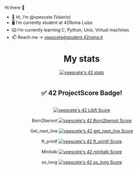  Hi there 👋

- 👋 Hi, I’m @vpescete (Valerio)
- 🖥 I’m currently student at 42Roma Luiss
- ⌨️ I’m currently learning C, Python, Unix, Virtual machines
- 📫 Reach me -> vpescete@student.42roma.it

<div align="center">
  <h1>My stats</h2>
<a href="https://github.com/JaeSeoKim/badge42"><img src="https://badge42.vercel.app/api/v2/cle014ttn00970fml7jqmcijk/stats?cursusId=21&coalitionId=126" alt="vpescete's 42 stats" /></a>
 <br></br>
 <h2> ✅ 42 ProjectScore Badge! </h2>
 <br><a href="https://github.com/vpescete/libft>Libft</a> <a href="https://github.com/JaeSeoKim/badge42"><img src="https://badge42.vercel.app/api/v2/cle014ttn00970fml7jqmcijk/project/2935326" alt="vpescete's 42 Libft Score" /></a></br>
 <br>Born2beroot <a href="https://github.com/JaeSeoKim/badge42"><img src="https://badge42.vercel.app/api/v2/cle014ttn00970fml7jqmcijk/project/2941095" alt="vpescete's 42 Born2beroot Score" /></a></br>
 <br>Get_next_line <a href="https://github.com/JaeSeoKim/badge42"><img src="https://badge42.vercel.app/api/v2/cle014ttn00970fml7jqmcijk/project/2939042" alt="vpescete's 42 get_next_line Score" /></a></br>
 <br>ft_printf <a href="https://github.com/JaeSeoKim/badge42"><img src="https://badge42.vercel.app/api/v2/cle014ttn00970fml7jqmcijk/project/2939030" alt="vpescete's 42 ft_printf Score" /></a></br>
 <br>Minitalk <a href="https://github.com/JaeSeoKim/badge42"><img src="https://badge42.vercel.app/api/v2/cle014ttn00970fml7jqmcijk/project/2973643" alt="vpescete's 42 minitalk Score" /></a></br>
 <br>so_long <a href="https://github.com/JaeSeoKim/badge42"><img src="https://badge42.vercel.app/api/v2/cle014ttn00970fml7jqmcijk/project/2958059" alt="vpescete's 42 so_long Score" /></a></br>
 
</div> 
